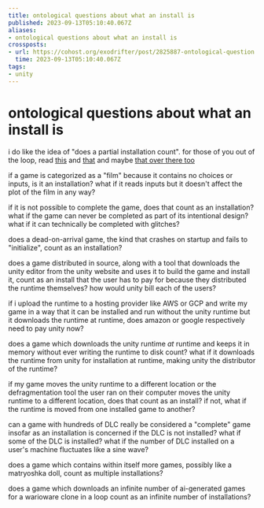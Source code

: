 ```yaml
---
title: ontological questions about what an install is
published: 2023-09-13T05:10:40.067Z
aliases:
- ontological questions about what an install is
crossposts:
- url: https://cohost.org/exodrifter/post/2825887-ontological-question
  time: 2023-09-13T05:10:40.067Z
tags:
- unity
---
```


# ontological questions about what an install is

i do like the idea of "does a partial installation count". for those of you out of the loop, read [this](https://blog.unity.com/news/plan-pricing-and-packaging-updates) and [that](https://blog.unity.com/news/plan-pricing-and-packaging-updates) and maybe [that over there too](https://www.eurogamer.net/unity-reveals-plans-to-charge-per-game-install-drawing-criticism-from-development-community)

if a game is categorized as a "film" because it contains no choices or inputs, is it an installation? what if it reads inputs but it doesn't affect the plot of the film in any way?

if it is not possible to complete the game, does that count as an installation? what if the game can never be completed as part of its intentional design? what if it can technically be completed with glitches?

does a dead-on-arrival game, the kind that crashes on startup and fails to "initialize", count as an installation?

does a game distributed in source, along with a tool that downloads the unity editor from the unity website and uses it to build the game and install it, count as an install that the user has to pay for because they distributed the runtime themselves? how would unity bill each of the users?

if i upload the runtime to a hosting provider like AWS or GCP and write my game in a way that it can be installed and run without the unity runtime but it downloads the runtime at runtime, does amazon or google respectively need to pay unity now?

does a game which downloads the unity runtime _at_ runtime and keeps it in memory without ever writing the runtime to disk count? what if it downloads the runtime from unity for installation at runtime, making unity the distributor of the runtime?

if my game moves the unity runtime to a different location or the defragmentation tool the user ran on their computer moves the unity runtime to a different location, does that count as an install? if not, what if the runtime is moved from one installed game to another?

can a game with hundreds of DLC really be considered a "complete" game insofar as an installation is concerned if the DLC is not installed? what if some of the DLC is installed? what if the number of DLC installed on a user's machine fluctuates like a sine wave?

does a game which contains within itself more games, possibly like a matryoshka doll, count as multiple installations?

does a game which downloads an infinite number of ai-generated games for a warioware clone in a loop count as an infinite number of installations?
